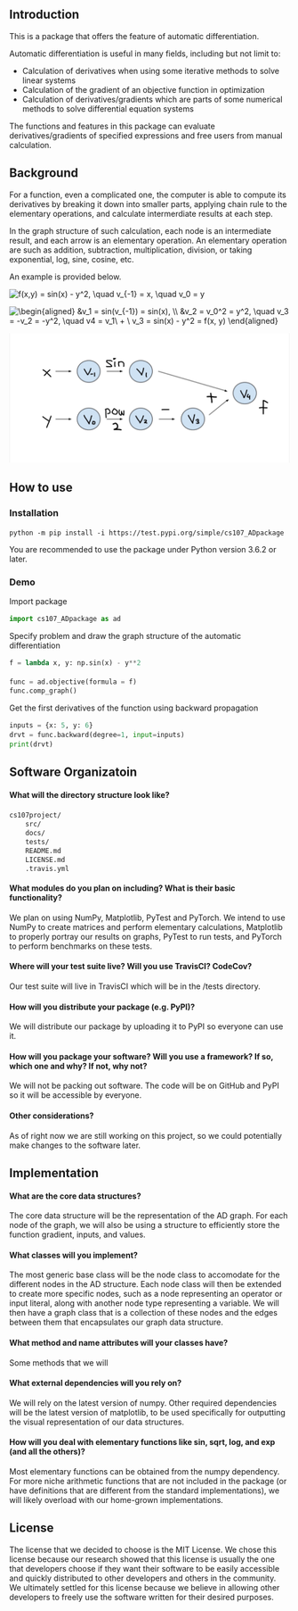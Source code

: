## Introduction
This is a package that offers the feature of automatic differentiation. 

Automatic differentiation is useful in many fields, including but not limit to:
- Calculation of derivatives when using some iterative methods to solve linear systems
- Calculation of the gradient of an objective function in optimization
- Calculation of derivatives/gradients which are parts of some numerical methods to solve differential equation systems

The functions and features in this package can evaluate derivatives/gradients of specified expressions and free users from manual calculation.


## Background

For a function, even a complicated one, the computer is able to compute its derivatives by breaking it down into smaller parts, applying chain rule to the elementary operations, and calculate intermerdiate results at each step. 

In the graph structure of such calculation, each node is an intermediate result, and each arrow is an elementary operation. An elementary operation are such as addition, subtraction, multiplication, division, or taking exponential, log, sine, cosine, etc. 

An example is provided below.

<img src="https://latex.codecogs.com/svg.latex?f(x,y)&space;=&space;sin(x)&space;-&space;y^2,&space;\quad&space;v_{-1}&space;=&space;x,&space;\quad&space;v_0&space;=&space;y" title="f(x,y) = sin(x) - y^2, \quad v_{-1} = x, \quad v_0 = y" /></a>

<img src="https://latex.codecogs.com/svg.latex?\begin{aligned}&space;&v_1&space;=&space;sin(v_{-1})&space;=&space;sin(x),&space;\\&space;&v_2&space;=&space;v_0^2&space;=&space;y^2,&space;\quad&space;v_3&space;=&space;-v_2&space;=&space;-y^2,&space;\quad&space;v4&space;=&space;v_1\&space;&plus;&space;\&space;v_3&space;=&space;sin(x)&space;-&space;y^2&space;=&space;f(x,&space;y)&space;\end{aligned}" title="\begin{aligned} &v_1 = sin(v_{-1}) = sin(x), \\ &v_2 = v_0^2 = y^2, \quad v_3 = -v_2 = -y^2, \quad v4 = v_1\ + \ v_3 = sin(x) - y^2 = f(x, y) \end{aligned}" /></a>

![AD_example.png](AD_example.png)


## How to use

### Installation

```
python -m pip install -i https://test.pypi.org/simple/cs107_ADpackage
```

You are recommended to use the package under Python version 3.6.2 or later. 

###  Demo

Import package

```python
import cs107_ADpackage as ad
```

Specify problem and draw the graph structure of the automatic differentiation

```python
f = lambda x, y: np.sin(x) - y**2

func = ad.objective(formula = f)
func.comp_graph()
```

Get the first derivatives of the function using backward propagation

```python
inputs = {x: 5, y: 6}
drvt = func.backward(degree=1, input=inputs)
print(drvt)
```


## Software Organizatoin

#### What will the directory structure look like?
```
cs107project/
    src/
    docs/
    tests/
    README.md
    LICENSE.md
    .travis.yml
 ```   

#### What modules do you plan on including? What is their basic functionality?
We plan on using NumPy, Matplotlib, PyTest and PyTorch. We intend to use NumPy to create matrices and perform elementary calculations, Matplotlib to properly portray our results on graphs, PyTest to run tests, and PyTorch to perform benchmarks on these tests.

#### Where will your test suite live? Will you use TravisCI? CodeCov?
Our test suite will live in TravisCI which will be in the /tests directory.

#### How will you distribute your package (e.g. PyPI)?
We will distribute our package by uploading it to PyPI so everyone can use it.

#### How will you package your software? Will you use a framework? If so, which one and why? If not, why not?
We will not be packing out software. The code will be on GitHub and PyPI so it will be accessible by everyone.

#### Other considerations?
As of right now we are still working on this project, so we could potentially make changes to the software later.

## Implementation

#### What are the core data structures?
The core data structure will be the representation of the AD graph. For each node of the graph, we will also be using a structure to efficiently store the function gradient, inputs, and values.

#### What classes will you implement?
The most generic base class will be the node class to accomodate for the different nodes in the AD structure. Each node class will then be extended to create more specific nodes, such as a node representing an operator or input literal, along with another node type representing a variable. We will then have a graph class that is a collection of these nodes and the edges between them that encapsulates our graph data structure.

#### What method and name attributes will your classes have?
Some methods that we will 

#### What external dependencies will you rely on?
We will rely on the latest version of numpy. Other required dependencies will be the latest version of matplotlib, to be used specifically for outputting the visual representation of our data structures.

#### How will you deal with elementary functions like sin, sqrt, log, and exp (and all the others)?
Most elementary functions can be obtained from the numpy dependency. For more niche arithmetic functions that are not included in the package (or have definitions that are different from the standard implementations), we will likely overload with our home-grown implementations.

## License

The license that we decided to choose is the MIT License. We chose this license because our research showed that this license is usually the one that developers choose if they want their software to be easily accessible and quickly distributed to other developers and others in the community. We ultimately settled for this license because we believe in allowing other developers to freely use the software written for their desired purposes.
